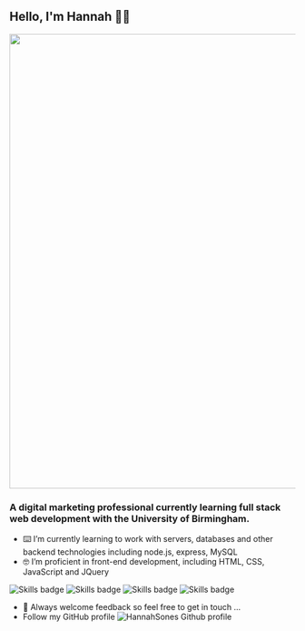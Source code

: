 ## Hello, I'm Hannah 🙋‍♀️
<p align="center">
  <img src="https://media.giphy.com/media/RQ9VER0afXEaMyaN0Z/giphy.gif" width=800px>
</p>

### A digital marketing professional currently learning full stack web development with the University of Birmingham.


- ⌨️ I’m currently learning to work with servers, databases and other backend technologies including node.js, express, MySQL
- 🤓 I’m proficient in front-end development, including HTML, CSS, JavaScript and JQuery

![Skills badge](https://img.shields.io/badge/Skills-HTML-red)  ![Skills badge](https://img.shields.io/badge/Skills-CSS-green)  ![Skills badge](https://img.shields.io/badge/Skills-JavaScript-blue)  ![Skills badge](https://img.shields.io/badge/Skills-jQuery-orange)
  
- 🤔 Always welcome feedback so feel free to get in touch ...
- Follow my GitHub profile ![HannahSones Github profile](https://img.shields.io/github/followers/hannahsones?style=social)
